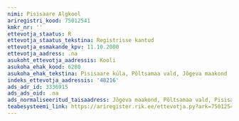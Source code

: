 ```yaml
---
nimi: Pisisaare Algkool
ariregistri_kood: 75012541
kmkr_nr: ''
ettevotja_staatus: R
ettevotja_staatus_tekstina: Registrisse kantud
ettevotja_esmakande_kpv: 11.10.2000
ettevotja_aadress: .na
asukoht_ettevotja_aadressis: Kooli
asukoha_ehak_kood: 6280
asukoha_ehak_tekstina: Pisisaare küla, Põltsamaa vald, Jõgeva maakond
indeks_ettevotja_aadressis: '48216'
ads_adr_id: 3336915
ads_ads_oid: .na
ads_normaliseeritud_taisaadress: Jõgeva maakond, Põltsamaa vald, Pisisaare küla, Kooli
teabesysteemi_link: https://ariregister.rik.ee/ettevotja.py?ark=75012541&ref=rekvisiidid
---
```


